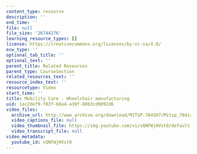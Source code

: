 ```yaml
---
content_type: resource
description: ''
end_time: ''
file: null
file_size: '26744276'
learning_resource_types: []
license: https://creativecommons.org/licenses/by-nc-sa/4.0/
ocw_type: ''
optional_tab_title: ''
optional_text: ''
parent_title: Related Resources
parent_type: CourseSection
related_resources_text: ''
resource_index_text: ''
resourcetype: Video
start_time: ''
title: Mobility Care - Wheelchair manufacturing
uid: 1ec2def9-f83f-b8a4-a30f-8063cd9092d6
video_files:
  archive_url: http://www.archive.org/download/MITSP.784S07/Mitsp_784iap07_mobility_care_300k.mp4
  video_captions_file: null
  video_thumbnail_file: https://img.youtube.com/vi/vQNFWjHVst0/default.jpg
  video_transcript_file: null
video_metadata:
  youtube_id: vQNFWjHVst0
---
```

